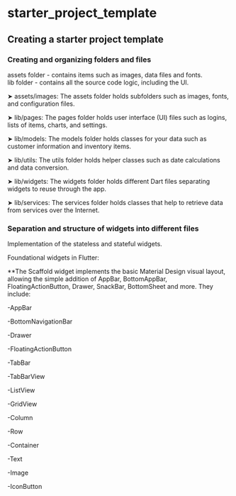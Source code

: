 # starter_project_template

## Creating  a starter project template

### Creating and organizing folders  and files

assets  folder - contains items such as images, data files and fonts.  
lib folder - contains all the source code logic, including the UI.

➤ assets/images: The assets folder holds subfolders such as images, fonts, and configuration files.

➤ lib/pages: The pages folder holds user interface (UI) files such as logins, lists of items, charts,
and settings.

➤ lib/models: The models folder holds classes for your data such as customer information and
inventory items.

➤ lib/utils: The utils folder holds helper classes such as date calculations and data conversion.

➤ lib/widgets: The widgets folder holds different Dart files separating widgets to reuse
through the app.

➤ lib/services: The services folder holds classes that help to retrieve data from services over the
Internet.


### Separation and structure of widgets into different files

Implementation of the stateless and stateful widgets.


Foundational widgets in Flutter:

**The Scaffold widget implements the basic Material Design visual layout, allowing the simple addition of AppBar, BottomAppBar, FloatingActionButton, Drawer, SnackBar, BottomSheet and more.
They include:

-AppBar

-BottomNavigationBar

-Drawer

-FloatingActionButton

-TabBar

-TabBarView

-ListView

-GridView

-Column

-Row

-Container

-Text

-Image

-IconButton
